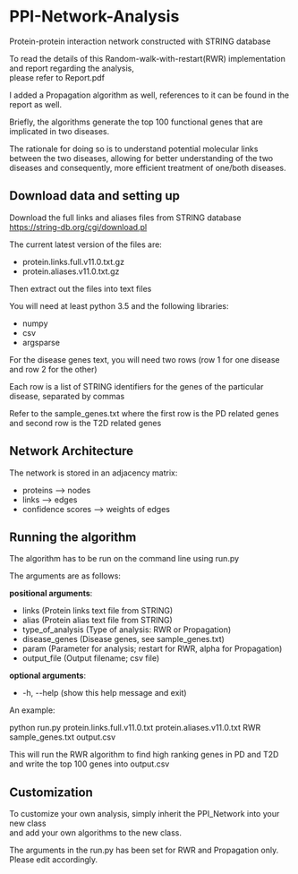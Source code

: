 # PPI-Network-Analysis
Protein-protein interaction network constructed with STRING database

To read the details of this Random-walk-with-restart(RWR) implementation and report regarding the analysis,<br/> please refer to Report.pdf

I added a Propagation algorithm as well, references to it can be found in the report as well.

Briefly, the algorithms generate the top 100 functional genes that are implicated in two diseases.

The rationale for doing so is to understand potential molecular links between the two diseases, allowing for better understanding of the two diseases and consequently, more efficient treatment of one/both diseases.

## Download data and setting up
Download the full links and aliases files from STRING database https://string-db.org/cgi/download.pl

The current latest version of the files are:

- protein.links.full.v11.0.txt.gz 
- protein.aliases.v11.0.txt.gz

Then extract out the files into text files

You will need at least python 3.5 and the following libraries:
- numpy
- csv
- argsparse

For the disease genes text, you will need two rows (row 1 for one disease and row 2 for the other)

Each row is a list of STRING identifiers for the genes of the particular disease, separated by commas

Refer to the sample_genes.txt where the first row is the PD related genes and second row is the T2D related genes

## Network Architecture

The network is stored in an adjacency matrix:
- proteins --> nodes
- links --> edges
- confidence scores --> weights of edges

## Running the algorithm
The algorithm has to be run on the command line using run.py

The arguments are as follows:

**positional arguments**:
- links (Protein links text file from STRING)
- alias (Protein alias text file from STRING)
- type_of_analysis (Type of analysis: RWR or Propagation)
- disease_genes (Disease genes, see sample_genes.txt)
- param (Parameter for analysis; restart for RWR, alpha for Propagation)
- output_file (Output filename; csv file)

**optional arguments**:
- -h, --help (show this help message and exit)
  
An example:

python run.py protein.links.full.v11.0.txt protein.aliases.v11.0.txt RWR sample_genes.txt output.csv

This will run the RWR algorithm to find high ranking genes in PD and T2D and write the top 100 genes into output.csv

## Customization
To customize your own analysis, simply inherit the PPI_Network into your new class <br/> and add your own algorithms to the new class.

The arguments in the run.py has been set for RWR and Propagation only. Please edit accordingly.
